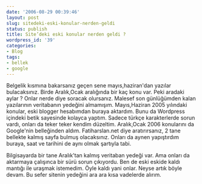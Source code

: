 ```yaml
---
date: '2006-08-29 00:39:46'
layout: post
slug: sitedeki-eski-konular-nerden-geldi
status: publish
title: Site’deki eski konular nerden geldi ?
wordpress_id: '39'
categories:
- Blog
tags:
- bellek
- google
---
```


Belgelik kısmına bakarsanız geçen sene mayıs,haziran'dan yazılar bulacaksınız. Birde Aralık,Ocak aralığında bir kaç konu var.
Peki aradaki aylar ? Onlar nerde diye soracak olursanız. Malesef son günlüğümden kalan yazılarının veritabanın yedeğini almamışım. Mayıs,Haziran 2005 yılındaki konular, eski blogger hesabımdan buraya aktardım. Bunu da Wordpress içindeki betik sayesinde kolayca yaptım. Sadece türkçe karakterlerde sorun vardı, onları da teker teker kendim düzeltim. Aralık,Ocak 2006 konularını da Google'nin belleğinden aldım. Fatiharslan.net diye aratırırsanız, 2 tane bellekte kalmış sayfa bulmuş olacaksınız. Onları da aynen yapıştırdım buraya, saat ve tarihini de aynı olmak şartıyla tabi. 

Bilgisayarda bir tane Aralık'tan kalmış veritaban yedeği var. Ama onları da aktarmaya çalışınca bir sürü sorun çıkıyordu. Ben de eski eskide kaldı mantığı ile uraşmak istemedim. Öyle kaldı yani onlar. Neyse artık böyle devam. Bu sefer sitenin yedeğini ara ara kısa vadelerde alırım. 
